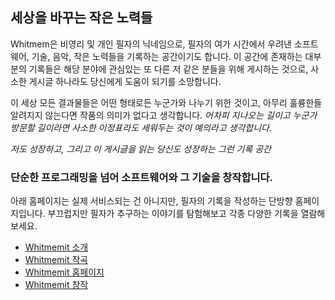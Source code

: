 ## 세상을 바꾸는 작은 노력들
Whitmem은 비영리 및 개인 필자의 닉네임으로, 필자의 여가 시간에서 우려낸 소프트웨어, 기술, 음악, 작은 노력들을 기록하는 공간이기도 합니다. 이 공간에 존재하는 대부분의 기록들은 해당 분야에 관심있는 또 다른 저 같은 분들을 위해 게시하는 것으로, 사소한 게시글 하나라도 당신에게 도움이 되기를 소망합니다.

이 세상 모든 결과물들은 어떤 형태로든 누군가와 나누기 위한 것이고, 아무리 훌륭한들 알려지지 않는다면 작품의 의미가 없다고 생각합니다. _어차피 지나오는 길이고 누군가 방문할 길이라면 사소한 이정표라도 세워두는 것이 예의라고 생각합니다._

_저도 성장하고, 그리고 이 게시글을 읽는 당신도 성장하는 그런 기록 공간_



### 단순한 프로그래밍을 넘어 소프트웨어와 그 기술을 창작합니다.
아래 홈페이지는 실제 서비스되는 건 아니지만, 필자의 기록을 작성하는 단방향 홈페이지입니다. 부끄럽지만 필자가 추구하는 이야기를 탐험해보고 각종 다양한 기록을 열람해보세요.
- [Whitmemit 소개](https://whitmem.xyz/explore/)
- [Whitmemit 작곡](https://whitmem.xyz/legacy/)
- [Whitmemit 홈페이지](https://whitmem.kr/)
- [Whitmemit 창작](https://whitmem.xyz/beta/)
